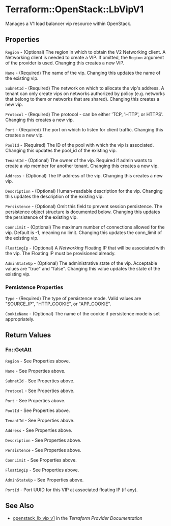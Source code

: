 # Terraform::OpenStack::LbVipV1

Manages a V1 load balancer vip resource within OpenStack.

## Properties

`Region` - (Optional) The region in which to obtain the V2 Networking client.
A Networking client is needed to create a VIP. If omitted, the
`Region` argument of the provider is used. Changing this creates a new
VIP.

`Name` - (Required) The name of the vip. Changing this updates the name of
the existing vip.

`SubnetId` - (Required) The network on which to allocate the vip's address. A
tenant can only create vips on networks authorized by policy (e.g. networks
that belong to them or networks that are shared). Changing this creates a
new vip.

`Protocol` - (Required)  The protocol - can be either 'TCP, 'HTTP', or
HTTPS'. Changing this creates a new vip.

`Port` - (Required) The port on which to listen for client traffic. Changing
this creates a new vip.

`PoolId` - (Required) The ID of the pool with which the vip is associated.
Changing this updates the pool_id of the existing vip.

`TenantId` - (Optional) The owner of the vip. Required if admin wants to
create a vip member for another tenant. Changing this creates a new vip.

`Address` - (Optional)  The IP address of the vip. Changing this creates a new
vip.

`Description` - (Optional) Human-readable description for the vip. Changing
this updates the description of the existing vip.

`Persistence` - (Optional) Omit this field to prevent session persistence.
The persistence object structure is documented below. Changing this updates
the persistence of the existing vip.

`ConnLimit` - (Optional) The maximum number of connections allowed for the
vip. Default is -1, meaning no limit. Changing this updates the conn_limit
of the existing vip.

`FloatingIp` - (Optional) A *Networking* Floating IP that will be associated
with the vip. The Floating IP must be provisioned already.

`AdminStateUp` - (Optional) The administrative state of the vip.
Acceptable values are "true" and "false". Changing this value updates the
state of the existing vip.

### Persistence Properties

`Type` - (Required) The type of persistence mode. Valid values are "SOURCE_IP",
"HTTP_COOKIE", or "APP_COOKIE".

`CookieName` - (Optional) The name of the cookie if persistence mode is set
appropriately.


## Return Values

### Fn::GetAtt

`Region` - See Properties above.

`Name` - See Properties above.

`SubnetId` - See Properties above.

`Protocol` - See Properties above.

`Port` - See Properties above.

`PoolId` - See Properties above.

`TenantId` - See Properties above.

`Address` - See Properties above.

`Description` - See Properties above.

`Persistence` - See Properties above.

`ConnLimit` - See Properties above.

`FloatingIp` - See Properties above.

`AdminStateUp` - See Properties above.

`PortId` - Port UUID for this VIP at associated floating IP (if any).

## See Also

* [openstack_lb_vip_v1](https://www.terraform.io/docs/providers/openstack/r/lb_vip_v1.html) in the _Terraform Provider Documentation_